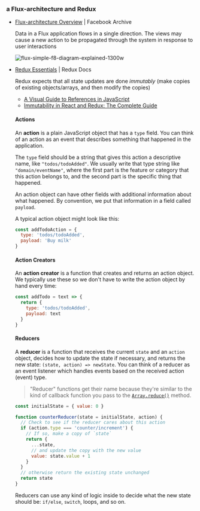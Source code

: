 ### a Flux-architecture and Redux

- [Flux-architecture Overview](https://facebookarchive.github.io/flux/docs/in-depth-overview/) | Facebook Archive

  Data in a Flux application flows in a single direction. The views may cause a new action to be propagated through the system in response to user interactions
  
  ![flux-simple-f8-diagram-explained-1300w](https://github.com/yousefelassal/fullstackopen/assets/76617202/a395beec-9f7c-4d6d-b1e7-47c07964d338)

- [Redux Essentials](https://redux.js.org/tutorials/essentials/part-1-overview-concepts) | Redux Docs

  Redux expects that all state updates are done _immutably_ (make copies of existing objects/arrays, and then modify the copies)
    - [A Visual Guide to References in JavaScript](https://daveceddia.com/javascript-references/)
    - [Immutability in React and Redux: The Complete Guide](https://daveceddia.com/react-redux-immutability-guide/)

  #### Actions
  An **action** is a plain JavaScript object that has a `type` field. You can think of an action as an event that describes something that happened in the application.
  
  The `type` field should be a string that gives this action a descriptive name, like `"todos/todoAdded"`. We usually write that type string like `"domain/eventName"`, where the first part is the feature or category that this action belongs to, and the second part is the specific thing that happened.
  
  An action object can have other fields with additional information about what happened. By convention, we put that information in a field called `payload`.
  
  A typical action object might look like this:
  ```js
  const addTodoAction = {
    type: 'todos/todoAdded',
    payload: 'Buy milk'
  }
  ```
  #### Action Creators
  An **action creator** is a function that creates and returns an action object. We typically use these so we don't have to write the action object by hand every time:
  ```js
  const addTodo = text => {
    return {
      type: 'todos/todoAdded',
      payload: text
    }
  }
  ```
  #### Reducers
  A **reducer** is a function that receives the current `state` and an `action` object, decides how to update the state if necessary, and returns the new state: `(state, action) => newState`. You can think of a reducer as an event listener which handles events based on the received action (event) type.
  
  > "Reducer" functions get their name because they're similar to the kind of callback function you pass to the [`Array.reduce()`](https://developer.mozilla.org/en-US/docs/Web/JavaScript/Reference/Global_Objects/Array/reduce) method.
  ```js
  const initialState = { value: 0 }
  
  function counterReducer(state = initialState, action) {
    // Check to see if the reducer cares about this action
    if (action.type === 'counter/increment') {
      // If so, make a copy of `state`
      return {
        ...state,
        // and update the copy with the new value
        value: state.value + 1
      }
    }
    // otherwise return the existing state unchanged
    return state
  }
  ```
  Reducers can use any kind of logic inside to decide what the new state should be: `if/else`, `switch`, loops, and so on.
